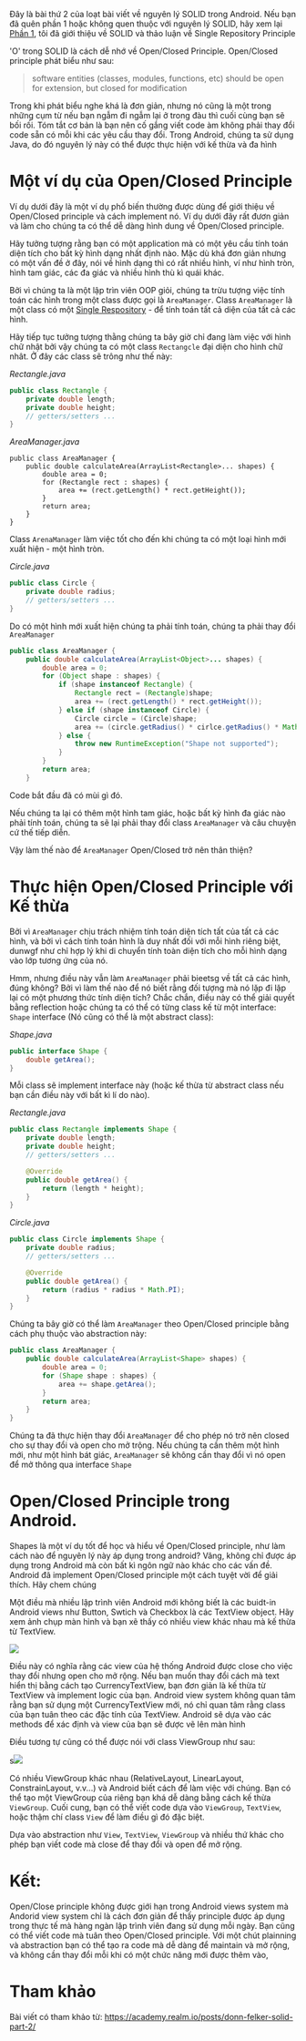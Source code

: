 Đây là bài thứ 2 của loạt bài viết về nguyên lý SOLID trong Android. Nếu bạn đã quên phần 1 hoặc không quen thuộc với nguyên lý SOLID, hãy xem lại [Phần 1](https://viblo.asia/p/nguyen-ly-solid-single-responsibility-principle-E375z8qWZGW), tôi đã giới thiệu về SOLID và thảo luận về Single Repository Principle

'O' trong SOLID là cách dễ nhớ về Open/Closed Principle. Open/Closed principle phát biểu như sau:

> software entities (classes, modules, functions, etc) should be open for extension, but closed for modification
> 

Trong khi phát biểu nghe khá là đơn giản, nhưng nó cũng là một trong những cụm từ nếu bạn ngẫm đi ngẫm lại ở trong đàu thì cuối cùng bạn sẽ bối rối. Tóm tắt cơ bản là bạn nên cố gắng viết code àm không phải thay đổi code sẵn có mỗi khi các yêu cầu thay đổi. Trong Android, chúng ta sử dụng Java, do đó nguyên lý này có thể được thực hiện với kế thừa và đa hình

# Một ví dụ của Open/Closed Principle
Ví dụ dưới đây là một ví dụ phổ biến thường được dùng để giới thiệu về Open/Closed principle và cách implement nó. Ví dụ dưới đây rất đươn giản và làm cho chúng ta có thể dễ dàng hình dung về Open/Closed principle.

Hãy tưởng tượng rằng bạn có một application mà có một yêu cầu tính toán diện tích cho bất kỳ hình dạng nhất định nào. Mặc dù khá đơn giản nhưng có một vấn đề ở đây, nói về hình dạng thì có rất nhiều hình, ví như hình tròn, hình tam giác, các đa giác và nhiều hình thù kì quái khác. 

Bởi vì chúng ta là một lập trìn viên OOP giỏi, chúng ta trừu tượng việc tính toán các hình trong một class được gọi là `AreaManager`. Class `AreaManager` là một class có một [Single Respository](https://viblo.asia/p/nguyen-ly-solid-single-responsibility-principle-E375z8qWZGW) - để tính toán tất cả diện của tất cả các hình.

Hãy tiếp tục tưởng tượng thằng chúng ta bây giờ chỉ đang làm việc với hình chữ nhật bởi vậy chúng ta có một class `Rectangcle` đại diện cho hình chữ nhât. Ở đây các class sẽ trông như thế này:

*Rectangle.java*
```Java
public class Rectangle {
    private double length;
    private double height; 
    // getters/setters ... 
}
```


*AreaManager.java*

```
public class AreaManager {
    public double calculateArea(ArrayList<Rectangle>... shapes) {
        double area = 0;
        for (Rectangle rect : shapes) {
            area += (rect.getLength() * rect.getHeight()); 
        }
        return area;
    }
}
```

Class `ArenaManager` làm việc tốt cho đến khi chúng ta có một loại hình mới xuất hiện - một hình tròn.

*Circle.java*

```Java
public class Circle {
    private double radius; 
    // getters/setters ...
}
```

Do có một hình mới xuất hiện chúng ta phải tính toán, chúng ta phải thay đổi `AreaManager`

```Java
public class AreaManager {
    public double calculateArea(ArrayList<Object>... shapes) {
        double area = 0;
        for (Object shape : shapes) {
            if (shape instanceof Rectangle) {
                Rectangle rect = (Rectangle)shape;
                area += (rect.getLength() * rect.getHeight());                
            } else if (shape instanceof Circle) {
                Circle circle = (Circle)shape;
                area += (circle.getRadius() * cirlce.getRadius() * Math.PI;
            } else {
                throw new RuntimeException("Shape not supported");
            }            
        }
        return area;
    }
```

Code bắt đầu đã có mùi gì đó.

Nếu chúng ta lại có thêm một hình tam giác, hoặc bất kỳ hình đa giác nào phải tính toán, chúng ta sẽ lại phải thay đổi class `AreaManager` và câu chuyện cứ thế tiếp diễn.

Vậy làm thế nào để `AreaManager` Open/Closed trở nên thân thiện?

# Thực hiện Open/Closed Principle với Kế thừa
Bởi vì `AreaManager` chịu trách nhiệm tính toán diện tích tất của tất cả các hình, và bởi vì cách tính toán hình là duy nhất đối với mỗi hình riêng biệt, dunwgf như chỉ hợp lý khi di chuyển tính toàn diện tích cho mỗi hình dạng vào lớp tương ứng của nó.

Hmm, nhưng điều này vẫn làm `AreaManager` phải bieetsg về tất cả các hình, đúng không? Bởi vì làm thế nào để nó biết rằng đối tượng mà nó lặp đi lặp lại có một phương thức tính diện tích? Chắc chắn, điều này có thể giải quyết bằng reflection hoặc chúng ta có thể có từng class kế từ một interface: `Shape` interface (Nó cũng có thể là một abstract class):

*Shape.java*

```Java
public interface Shape {
    double getArea(); 
}
```

Mỗi class sẽ implement interface này (hoặc kế thừa từ abstract class nếu bạn cần điều này với bất kì lí do nào).

*Rectangle.java*
```Java
public class Rectangle implements Shape {
    private double length;
    private double height; 
    // getters/setters ... 

    @Override
    public double getArea() {
        return (length * height);
    }
}
```

*Circle.java*
```Java
public class Circle implements Shape {
    private double radius; 
    // getters/setters ...

    @Override
    public double getArea() {
        return (radius * radius * Math.PI);
    }
}
```

Chúng ta bây giờ có thể làm `AreaManager` theo Open/Closed principle bằng cách phụ thuộc vào abstraction này:

```Java
public class AreaManager {
    public double calculateArea(ArrayList<Shape> shapes) {
        double area = 0;
        for (Shape shape : shapes) {
            area += shape.getArea();
        }
        return area;
    }
}
```

Chúng  ta đã thực hiện thay đổi `AreaManager` để cho phép nó trở nên closed cho sự thay đổi và open cho mở trộng. Nếu chúng ta cần thêm một hình mới, như một hình bát giác, `AreaManager` sẽ không cần thay đổi vì nó open để mở thông qua interface `Shape`

# Open/Closed Principle trong Android.

Shapes là một ví dụ tốt để học và hiểu về Open/Closed principle, như làm cách nào để nguyên lý này áp dụng trong android? Vâng, không chỉ được áp dụng trong Android mà còn bất kì ngôn ngữ nào khác cho các vấn đề. Android đã implement Open/Closed principle một cách tuyệt vời để giải thích. Hãy chem chúng

Một điều mà nhiều lập trình viên Android mới không biết là các buidt-in Android views như Button, Swtich và Checkbox là các TextView object. Hãy xem ảnh chụp màn hình và bạn xẽ thấy có nhiều view khác nhau mà kế thừa từ TextView.

![](https://images.viblo.asia/ce487d5b-bc5c-43ad-9152-2bbb5fdc944a.png)

Điều này có nghĩa rằng các view của hệ thống Android được close cho việc thay đổi nhưng open cho mở rộng. Nếu bạn muốn thay đổi cách mà text hiển thị bằng cách tạo CurrencyTextView, bạn đơn giản là kế thừa từ TextView và implement logic của bạn. Android view system không quan tâm rằng bạn sử dụng một CurrencyTextView mới, nó chỉ quan tâm rằng class của bạn tuân theo các đặc tính của TextView. Android sẽ dựa vào các methods để xác định và view của bạn sẽ được vẽ lên màn hình

Điều tương tự cũng có thể được nói với class ViewGroup như sau:

s![](https://images.viblo.asia/9b76fb4e-034f-4d33-9bb1-22831cde5cee.png)

Có nhiều ViewGroup khác nhau (RelativeLayout, LinearLayout, ConstrainLayout, v.v...) và Android biết cách để làm việc với chúng. Bạn có thể tạo một ViewGroup của riêng bạn khá dễ dàng bằng cách kế thừa `ViewGroup`. Cuối cung, bạn có thể viết code dựa vào `ViewGroup`, `TextView`, hoặc thậm chí class `View` để làm điều gì đó đặc biệt.

Dựa vào abstraction như `View`, `TextView`, `ViewGroup` và nhiều thứ khác cho phép bạn viết code mà close để thay đổi và open để mở rộng.

# Kết:

Open/Close principle không được giới hạn trong Android views system mà Andorid view system chỉ là cách đơn giản để thấy principle được áp dụng trong thực tế mà hàng ngàn lập trình viên đang sử dụng mỗi ngày. Bạn cũng có thể viết code mà tuân theo Open/Closed principle. Với một chút plainning và abstraction bạn có thể tạo ra code mà dễ dàng để maintain và mở rộng, và không cần thay đổi mỗi khi có một chức năng mới được thêm vào,

# Tham khảo
Bài viết có tham khảo từ: https://academy.realm.io/posts/donn-felker-solid-part-2/